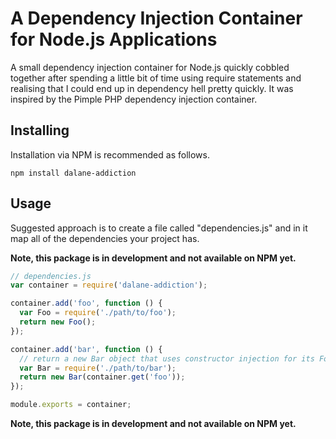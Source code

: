 # A Dependency Injection Container for Node.js Applications
A small dependency injection container for Node.js quickly cobbled together after spending a little bit of time using require statements and realising that I could end up in dependency hell pretty quickly. It was inspired by the Pimple PHP dependency injection container.

## Installing

Installation via NPM is recommended as follows.

```shell
npm install dalane-addiction
```

## Usage

Suggested approach is to create a file called "dependencies.js" and in it map all of the dependencies your project has.

**Note, this package is in development and not available on NPM yet.**

```javascript
// dependencies.js
var container = require('dalane-addiction');

container.add('foo', function () {
  var Foo = require('./path/to/foo');
  return new Foo();
});

container.add('bar', function () {
  // return a new Bar object that uses constructor injection for its Foo dependency
  var Bar = require('./path/to/bar');
  return new Bar(container.get('foo'));
});

module.exports = container;
```

**Note, this package is in development and not available on NPM yet.**
